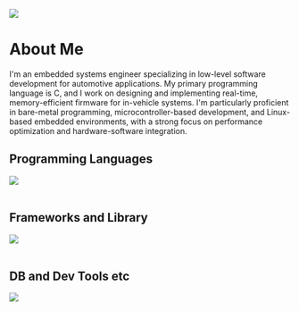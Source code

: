 ![](https://github-readme-stats.vercel.app/api/top-langs?username=WhiteRiceMGMG&show_icons=true&locale=en&layout=compact)

# About Me

I'm an embedded systems engineer specializing in low-level software development for automotive applications.
My primary programming language is C, and I work on designing and implementing real-time, memory-efficient firmware for in-vehicle systems.
I'm particularly proficient in bare-metal programming, microcontroller-based development, and Linux-based embedded environments, with a strong focus on performance optimization and hardware-software integration.


## Programming Languages
<img src="https://skillicons.dev/icons?i=c,cpp,python,bash,shell" /> <br /><br />


## Frameworks and Library
<img src="https://skillicons.dev/icons?i=ros,qt,cmake,langchain" /> <br /><br />


## DB and Dev Tools etc

<img src="https://skillicons.dev/icons?i=linux,vim,neovim,eclipse,arduino,raspberrypi,docker,git,github,vscode" /> <br /><br />

